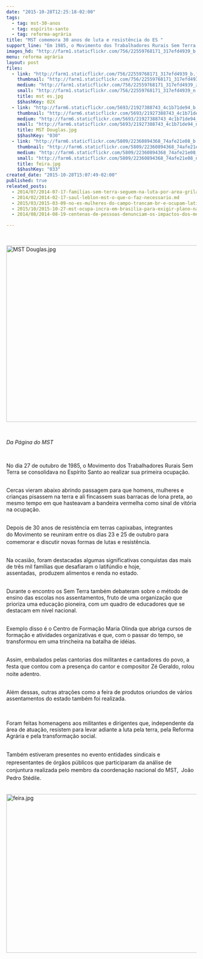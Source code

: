 ```yaml
---
date: "2015-10-28T12:25:18-02:00"
tags:
  - tag: mst-30-anos
  - tag: espírito-santo
  - tag: reforma-agrária
title: "MST comemora 30 anos de luta e resistência do ES "
support_line: "Em 1985, o Movimento dos Trabalhadores Rurais Sem Terra se consolidava no Espírito Santo ao realizar sua primeira ocupação de terra. "
images_hd: "http://farm1.staticflickr.com/756/22559768171_317efd4939_b.jpg"
menu: reforma agrária
layout: post
files:
  - link: "http://farm1.staticflickr.com/756/22559768171_317efd4939_b.jpg"
    thumbnail: "http://farm1.staticflickr.com/756/22559768171_317efd4939_t.jpg"
    medium: "http://farm1.staticflickr.com/756/22559768171_317efd4939_z.jpg"
    small: "http://farm1.staticflickr.com/756/22559768171_317efd4939_n.jpg"
    title: mst es.jpg
    $$hashKey: 02X
  - link: "http://farm6.staticflickr.com/5693/21927388743_4c1b71de94_b.jpg"
    thumbnail: "http://farm6.staticflickr.com/5693/21927388743_4c1b71de94_t.jpg"
    medium: "http://farm6.staticflickr.com/5693/21927388743_4c1b71de94_z.jpg"
    small: "http://farm6.staticflickr.com/5693/21927388743_4c1b71de94_n.jpg"
    title: MST Douglas.jpg
    $$hashKey: "030"
  - link: "http://farm6.staticflickr.com/5809/22360894368_74afe21e08_b.jpg"
    thumbnail: "http://farm6.staticflickr.com/5809/22360894368_74afe21e08_t.jpg"
    medium: "http://farm6.staticflickr.com/5809/22360894368_74afe21e08_z.jpg"
    small: "http://farm6.staticflickr.com/5809/22360894368_74afe21e08_n.jpg"
    title: feira.jpg
    $$hashKey: "033"
created_date: "2015-10-28T15:07:49-02:00"
published: true
releated_posts:
  - 2014/07/2014-07-17-familias-sem-terra-seguem-na-luta-por-area-grilada-em-abelardo-luz.md
  - 2014/02/2014-02-17-saul-leblon-mst-o-que-o-faz-necessario.md
  - 2015/03/2015-03-09-no-es-mulheres-do-campo-trancam-br-e-ocupam-latifundio.md
  - 2015/10/2015-10-27-mst-ocupa-incra-em-brasilia-para-exigir-plano-nacional-da-reforma-agraria.md
  - 2014/08/2014-08-19-centenas-de-pessoas-denunciam-os-impactos-dos-megaprojetos-no-es.md

---
```

<p>&nbsp;</p>

<p><img alt="MST Douglas.jpg" height="467" src="http://farm6.staticflickr.com/5693/21927388743_4c1b71de94_b.jpg" width="700" /></p>

<p>&nbsp;</p>

<p><em>Da P&aacute;gina do MST&nbsp;</em></p>

<p>&nbsp;</p>

<p>No dia 27 de outubro de 1985, o Movimento dos Trabalhadores Rurais Sem Terra&nbsp;se consolidava no Esp&iacute;rito Santo&nbsp;ao&nbsp;realizar&nbsp;sua primeira ocupa&ccedil;&atilde;o.</p>

<p><br />
Cercas vieram abaixo abrindo passagem para que homens, mulheres e crian&ccedil;as pisassem na terra e ali fincassem suas&nbsp;barracas de lona preta, ao mesmo tempo em que hasteavam&nbsp;a bandeira vermelha como sinal de vit&oacute;ria na ocupa&ccedil;&atilde;o.</p>

<p><br />
Depois de 30 anos de&nbsp;resist&ecirc;ncia em terras capixabas, integrantes do&nbsp;Movimento se reuniram <span style="line-height: 20.8px;">entre os dias&nbsp;23 e&nbsp;25 de outubro</span>&nbsp;para comemorar e discutir novas formas de lutas e resist&ecirc;ncia.</p>

<p><br />
Na ocasi&atilde;o, foram destacadas algumas significativas conquistas das mais de tr&ecirc;s&nbsp;mil fam&iacute;lias que desafiaram o latif&uacute;ndio e hoje, assentadas,&nbsp;&nbsp;produzem&nbsp;alimentos&nbsp;e renda no estado.&nbsp;</p>

<p><br />
Durante o encontro os Sem Terra tamb&eacute;m debateram sobre&nbsp;o m&eacute;todo de ensino das escolas nos&nbsp;assentamentos, fruto&nbsp;de&nbsp;uma organiza&ccedil;&atilde;o que prioriza&nbsp;uma educa&ccedil;&atilde;o pioneira, com um quadro de educadores&nbsp;que se destacam em n&iacute;vel nacional.</p>

<p><br />
Exemplo&nbsp;disso &eacute; o&nbsp;Centro de Forma&ccedil;&atilde;o Maria Olinda&nbsp;que abriga&nbsp;cursos de forma&ccedil;&atilde;o e atividades organizativas e que, com o passar do tempo,&nbsp;se transformou&nbsp;em uma trincheira na batalha de id&eacute;ias.</p>

<p><br />
Assim, embalados pelas cantorias dos militantes e cantadores do povo, a festa que&nbsp;<span style="line-height: 20.8px;">contou com&nbsp;a presen&ccedil;a do cantor e compositor Z&eacute; Geraldo,&nbsp;</span>rolou noite adentro.</p>

<p><br />
Al&eacute;m dessas, outras&nbsp;atra&ccedil;&otilde;es&nbsp;como a feira de produtos oriundos de v&aacute;rios assentamentos do estado tamb&eacute;m foi realizada.</p>

<p><br />
<br />
Foram feitas homenagens aos militantes e dirigentes&nbsp;que, independente da &aacute;rea de atua&ccedil;&atilde;o, resistem para levar adiante a luta pela terra, pela Reforma Agr&aacute;ria e pela transforma&ccedil;&atilde;o social.</p>

<p><br />
<span style="line-height: 20.8px;">Tamb&eacute;m estiveram presentes no evento&nbsp;</span><span style="line-height: 20.8px;">entidades sindicais</span><span style="line-height: 20.8px;">&nbsp;e representantes de &oacute;rg&atilde;os p&uacute;blicos que participaram da a</span><span style="line-height: 20.8px;">n&aacute;lise de conjuntura realizada pelo membro da coordena&ccedil;&atilde;o</span><span style="line-height: 20.8px;">&nbsp;nacional do MST, &nbsp;Jo&atilde;o Pedro St&eacute;dile.</span></p>

<p><br />
<img alt="feira.jpg" height="420" src="http://farm6.staticflickr.com/5809/22360894368_74afe21e08_b.jpg" width="700" /></p>

<p>&nbsp;</p>
